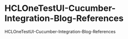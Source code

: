 # HCLOneTestUI-Cucumber-Integration-Blog-References
HCLOneTestUI-Cucumber-Integration-Blog-References
